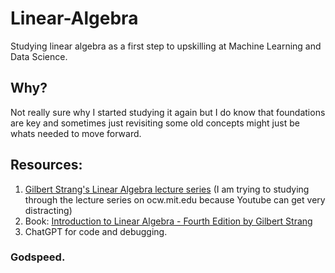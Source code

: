 # Linear-Algebra
Studying linear algebra as a first step to upskilling at Machine Learning and Data Science. 

## Why?
Not really sure why I started studying it again but I do know that foundations are key and sometimes just revisiting some old concepts might just be whats needed to move forward.  

## Resources: 
1. [Gilbert Strang's Linear Algebra lecture series](https://ocw.mit.edu/courses/18-06sc-linear-algebra-fall-2011/resources/lecture-videos/) (I am trying to studying through the lecture series on ocw.mit.edu because Youtube can get very distracting)
2. Book: [Introduction to Linear Algebra - Fourth Edition by Gilbert Strang](https://students.aiu.edu/submissions/profiles/resources/onlineBook/Y5B7M4_Introduction_to_Linear_Algebra-_Fourth_Edition.pdf)
3. ChatGPT for code and debugging.

### Godspeed.
